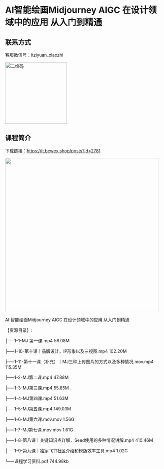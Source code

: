 # AI智能绘画Midjourney AIGC 在设计领域中的应用 从入门到精通

## 联系方式

客服微信号：itziyuan_xiaozhi

<img src="https://ziyuanyun.oss-cn-guangzhou.aliyuncs.com/common/20240614073449/666b82192834a.jpg" width="200" height="200" alt="二维码">

## 课程简介

下载链接：https://it.bcwex.shop/posts?id=2781

<img src="https://ziyuanyun.oss-cn-guangzhou.aliyuncs.com/yun/20240515184313/664491c13b9f9.jpg" width="500" alt="">

  AI·智能绘画Midjourney AIGC 在设计领域中的应用 从入门到精通



 【资源目录】:

 ├──1-1-MJ 第一课.mp4 56.08M

 ├──1-10-第十课｜品牌设计，IP形象以及三视图.mp4 102.20M

 ├──1-11-第十一课（补充）｜MJ三种上传图片的方式以及多种情况.mov.mp4 115.35M

 ├──1-2-MJ第二课.mp4 47.88M

 ├──1-3-MJ第三课.mp4 55.85M

 ├──1-4-MJ第四课.mp4 51.63M

 ├──1-5-MJ第五课.mp4 149.03M

 ├──1-6-MJ第六课.mov.mov 1.56G

 ├──1-7-MJ第七课.mov.mov 1.61G

 ├──1-8-第八课｜关键知识点详解，Seed使用的多种情况讲解.mp4 410.46M

 ├──1-9-第九课｜独家飞书社区介绍和模版效率工具.mp4 1.02G

 └──课程学习资料.pdf 744.98kb

  
